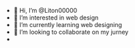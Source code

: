 - 👋 Hi, I’m @Liton00000
- 👀 I’m interested in web design
- 🌱 I’m currently learning web designing
- 💞️ I’m looking to collaborate on my jurney
-  

<!---
Liton00000/Liton00000 is a ✨ special ✨ repository because its `README.md` (this file) appears on your GitHub profile.
You can click the Preview link to take a look at your changes.
--->
